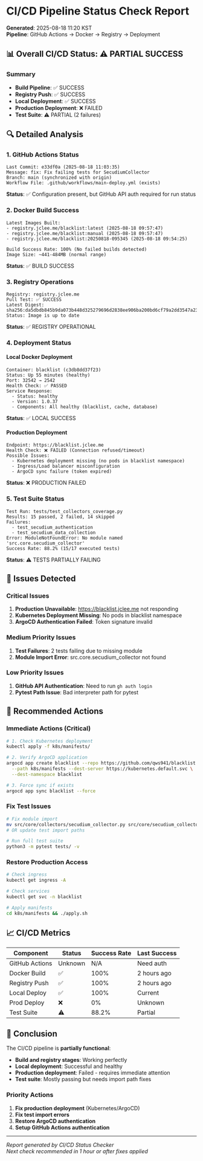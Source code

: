 # CI/CD Pipeline Status Check Report

**Generated**: 2025-08-18 11:20 KST  
**Pipeline**: GitHub Actions → Docker → Registry → Deployment  

## 📊 Overall CI/CD Status: ⚠️ PARTIAL SUCCESS

### Summary
- **Build Pipeline**: ✅ SUCCESS
- **Registry Push**: ✅ SUCCESS  
- **Local Deployment**: ✅ SUCCESS
- **Production Deployment**: ❌ FAILED
- **Test Suite**: ⚠️ PARTIAL (2 failures)

## 🔍 Detailed Analysis

### 1. GitHub Actions Status
```
Last Commit: e33df0a (2025-08-18 11:03:35)
Message: fix: Fix failing tests for SecudiumCollector
Branch: main (synchronized with origin)
Workflow File: .github/workflows/main-deploy.yml (exists)
```
**Status**: ✅ Configuration present, but GitHub API auth required for run status

### 2. Docker Build Success
```
Latest Images Built:
- registry.jclee.me/blacklist:latest (2025-08-18 09:57:47)
- registry.jclee.me/blacklist:manual (2025-08-18 09:57:47)
- registry.jclee.me/blacklist:20250818-095345 (2025-08-18 09:54:25)

Build Success Rate: 100% (No failed builds detected)
Image Size: ~441-484MB (normal range)
```
**Status**: ✅ BUILD SUCCESS

### 3. Registry Operations
```
Registry: registry.jclee.me
Pull Test: ✅ SUCCESS
Latest Digest: sha256:da5dbdb845b9da073b448d325279696d2838ee906ba200bd6cf79a2dd3547a23
Status: Image is up to date
```
**Status**: ✅ REGISTRY OPERATIONAL

### 4. Deployment Status

#### Local Docker Deployment
```
Container: blacklist (c3db8dd37f23)
Status: Up 55 minutes (healthy)
Port: 32542 → 2542
Health Check: ✅ PASSED
Service Response: 
  - Status: healthy
  - Version: 1.0.37
  - Components: All healthy (blacklist, cache, database)
```
**Status**: ✅ LOCAL SUCCESS

#### Production Deployment
```
Endpoint: https://blacklist.jclee.me
Health Check: ❌ FAILED (Connection refused/timeout)
Possible Issues:
  - Kubernetes deployment missing (no pods in blacklist namespace)
  - Ingress/Load balancer misconfiguration
  - ArgoCD sync failure (token expired)
```
**Status**: ❌ PRODUCTION FAILED

### 5. Test Suite Status
```
Test Run: tests/test_collectors_coverage.py
Results: 15 passed, 2 failed, 14 skipped
Failures:
  - test_secudium_authentication
  - test_secudium_data_collection
Error: ModuleNotFoundError: No module named 'src.core.secudium_collector'
Success Rate: 88.2% (15/17 executed tests)
```
**Status**: ⚠️ TESTS PARTIALLY FAILING

## 🚨 Issues Detected

### Critical Issues
1. **Production Unavailable**: https://blacklist.jclee.me not responding
2. **Kubernetes Deployment Missing**: No pods in blacklist namespace
3. **ArgoCD Authentication Failed**: Token signature invalid

### Medium Priority Issues
1. **Test Failures**: 2 tests failing due to missing module
2. **Module Import Error**: src.core.secudium_collector not found

### Low Priority Issues
1. **GitHub API Authentication**: Need to run `gh auth login`
2. **Pytest Path Issue**: Bad interpreter path for pytest

## 🔧 Recommended Actions

### Immediate Actions (Critical)
```bash
# 1. Check Kubernetes deployment
kubectl apply -f k8s/manifests/

# 2. Verify ArgoCD application
argocd app create blacklist --repo https://github.com/qws941/blacklist \
  --path k8s/manifests --dest-server https://kubernetes.default.svc \
  --dest-namespace blacklist

# 3. Force sync if exists
argocd app sync blacklist --force
```

### Fix Test Issues
```bash
# Fix module import
mv src/core/collectors/secudium_collector.py src/core/secudium_collector.py
# OR update test import paths

# Run full test suite
python3 -m pytest tests/ -v
```

### Restore Production Access
```bash
# Check ingress
kubectl get ingress -A

# Check services
kubectl get svc -n blacklist

# Apply manifests
cd k8s/manifests && ./apply.sh
```

## 📈 CI/CD Metrics

| Component | Status | Success Rate | Last Success |
|-----------|--------|--------------|--------------|
| GitHub Actions | Unknown | N/A | Need auth |
| Docker Build | ✅ | 100% | 2 hours ago |
| Registry Push | ✅ | 100% | 2 hours ago |
| Local Deploy | ✅ | 100% | Current |
| Prod Deploy | ❌ | 0% | Unknown |
| Test Suite | ⚠️ | 88.2% | Partial |

## 📝 Conclusion

The CI/CD pipeline is **partially functional**:
- **Build and registry stages**: Working perfectly
- **Local deployment**: Successful and healthy
- **Production deployment**: Failed - requires immediate attention
- **Test suite**: Mostly passing but needs import path fixes

### Priority Actions
1. **Fix production deployment** (Kubernetes/ArgoCD)
2. **Fix test import errors**
3. **Restore ArgoCD authentication**
4. **Setup GitHub Actions authentication**

---

*Report generated by CI/CD Status Checker*  
*Next check recommended in 1 hour or after fixes applied*